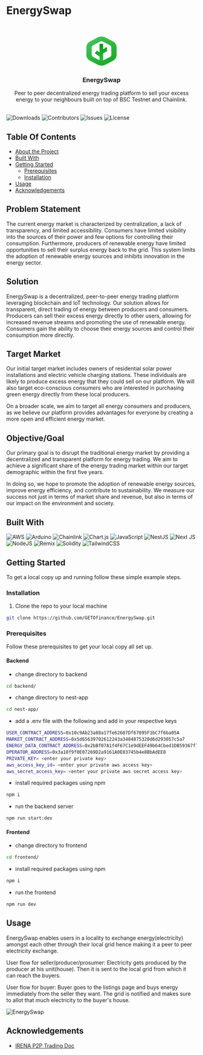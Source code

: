 # EnergySwap


<br/>
<p align="center">
  <a href=#>
    <img src="frontend/public/Logo.svg" alt="Logo" width="80" height="80">
  </a>

  <h3 align="center">EnergySwap</h3>

  <p align="center">
    Peer to peer decentralized energy trading platform to sell your excess energy to your neighbours built on top of BSC Testnet and Chainlink.
    <br/>
    <br/>
  </p>
</p>

![Downloads](https://img.shields.io/github/downloads/ShaanCoding/ReadME-Generator/total) ![Contributors](https://img.shields.io/github/contributors/ShaanCoding/ReadME-Generator?color=dark-green) ![Issues](https://img.shields.io/github/issues/ShaanCoding/ReadME-Generator) ![License](https://img.shields.io/github/license/ShaanCoding/ReadME-Generator) 

## Table Of Contents

* [About the Project](#about-the-project)
* [Built With](#built-with)
* [Getting Started](#getting-started)
  * [Prerequisites](#prerequisites)
  * [Installation](#installation)
* [Usage](#usage)
* [Acknowledgements](#acknowledgements)

## Problem Statement

The current energy market is characterized by centralization, a lack of transparency, and limited accessibility. Consumers have limited visibility into the sources of their power and few options for controlling their consumption. Furthermore, producers of renewable energy have limited opportunities to sell their surplus energy back to the grid. This system limits the adoption of renewable energy sources and inhibits innovation in the energy sector.

## Solution

EnergySwap is a decentralized, peer-to-peer energy trading platform leveraging blockchain and IoT technology. Our solution allows for transparent, direct trading of energy between producers and consumers. Producers can sell their excess energy directly to other users, allowing for increased revenue streams and promoting the use of renewable energy. Consumers gain the ability to choose their energy sources and control their consumption more directly.

## Target Market

Our initial target market includes owners of residential solar power installations and electric vehicle charging stations. These individuals are likely to produce excess energy that they could sell on our platform. We will also target eco-conscious consumers who are interested in purchasing green energy directly from these local producers.

On a broader scale, we aim to target all energy consumers and producers, as we believe our platform provides advantages for everyone by creating a more open and efficient energy market.

## Objective/Goal

Our primary goal is to disrupt the traditional energy market by providing a decentralized and transparent platform for energy trading. We aim to achieve a significant share of the energy trading market within our target demographic within the first five years.

In doing so, we hope to promote the adoption of renewable energy sources, improve energy efficiency, and contribute to sustainability. We measure our success not just in terms of market share and revenue, but also in terms of our impact on the environment and society.

## Built With

![AWS](https://img.shields.io/badge/AWS-%23FF9900.svg?style=for-the-badge&logo=amazon-aws&logoColor=white)
![Arduino](https://img.shields.io/badge/-Arduino-00979D?style=for-the-badge&logo=Arduino&logoColor=white)
![Chainlink](https://img.shields.io/badge/Chainlink-375BD2?style=for-the-badge&logo=Chainlink&logoColor=white)
![Chart.js](https://img.shields.io/badge/chart.js-F5788D.svg?style=for-the-badge&logo=chart.js&logoColor=white)
![JavaScript](https://img.shields.io/badge/javascript-%23323330.svg?style=for-the-badge&logo=javascript&logoColor=%23F7DF1E)
![NestJS](https://img.shields.io/badge/nestjs-%23E0234E.svg?style=for-the-badge&logo=nestjs&logoColor=white)
![Next JS](https://img.shields.io/badge/Next-black?style=for-the-badge&logo=next.js&logoColor=white)
![NodeJS](https://img.shields.io/badge/node.js-6DA55F?style=for-the-badge&logo=node.js&logoColor=white)
![Remix](https://img.shields.io/badge/remix-%23000.svg?style=for-the-badge&logo=remix&logoColor=white)
![Solidity](https://img.shields.io/badge/Solidity-%23363636.svg?style=for-the-badge&logo=solidity&logoColor=white)
![TailwindCSS](https://img.shields.io/badge/tailwindcss-%2338B2AC.svg?style=for-the-badge&logo=tailwind-css&logoColor=white)

## Getting Started

To get a local copy up and running follow these simple example steps.

### Installation

1. Clone the repo to your local machine

```sh
git clone https://github.com/GETOfinance/EnergySwap.git
```


### Prerequisites

Follow these prerequisites to get your local copy all set up.

#### Backend
- change directory to backend
```sh
cd backend/
```
- change directory to nest-app
```sh
cd nest-app/
```
- add a .env file with the following and add in your respective keys
```sh
USER_CONTRACT_ADDRESS=0x10c9Ab23a88a17fe62687Df67895F1bC7f6ba05A
MARKET_CONTRACT_ADDRESS=0x5d65639702612243a3484875320d6d293057c5a7
ENERGY_DATA_CONTRACT_ADDRESS=0x2bBf07A1f4F67C1e9dEEF49b64Cbed1DB59367f7
OPERATOR_ADDRESS=0x3a18f9f0E07269D2a9161A0E83745b4e8BbAdEE8
PRIVATE_KEY= <enter your private key>
aws_access_key_id= <enter your private aws access key>
aws_secret_access_key= <enter your private aws secret access key>
```
- install required packages using npm
```sh
npm i
```
- run the backend server
```sh
npm run start:dev
```

#### Frontend
- change directory to frontend
```sh
cd frontend/
```
- install required packages using npm
```sh
npm i
```
- run the frontend
```sh
npm run dev
```

## Usage

EnergySwap enables users in a locality to exchange energy(electricity) amongst each other through their local grid hence making it a peer to peer electricity exchange.

User flow for seller/producer/prosumer: Electricity gets produced by the producer at his unit(house). Then it is sent to the local grid from which it can reach the buyers.

User flow for buyer: Buyer goes to the listings page and buys energy immediately from the seller they want. The grid is notified and makes sure to allot that much electricity to the buyer's house.

![EnergySwap](https://media.giphy.com/media/v1.Y2lkPTc5MGI3NjExNjZjMmM2Yzk0NWVlZGEwYTg0M2MxOWQ0YmVhNDMzNDY1ZTg4NjQ4MiZlcD12MV9pbnRlcm5hbF9naWZzX2dpZklkJmN0PWc/B2AKBVfgc4XjjsXkuv/giphy.gif)


## Acknowledgements
* [IRENA P2P Trading Doc](https://www.irena.org/-/media/Files/IRENA/Agency/Publication/2020/Jul/IRENA_Peer-to-peer_electricity_trading_2020.pdf?la=en&hash=AB7E0CFED5A51CFD75EB2CC1FB635B64329BB439)

